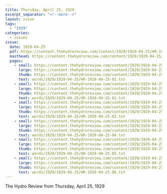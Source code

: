 ```yaml
---
title: Thursday, April 25, 1929
excerpt_separator: "<!--more-->"
layout: issue
tags:
  - "1929"
categories:
  - issues
issue:
  date: 1929-04-25
  pdf: https://content.thehydroreview.com/content/1929/1929-04-25/HR-1929-04-25.pdf
  masthead: https://content.thehydroreview.com/content/1929/1929-04-25/masthead/HR-1929-04-25.jpg
  pages:
    - small: https://content.thehydroreview.com/content/1929/1929-04-25/small/HR-1929-04-25-01.jpg
      large: https://content.thehydroreview.com/content/1929/1929-04-25/large/HR-1929-04-25-01.jpg
      thumb: https://content.thehydroreview.com/content/1929/1929-04-25/thumbnails/HR-1929-04-25-01.jpg
      text: words/1929/1929-04-25/HR-1929-04-25-01.txt
    - small: https://content.thehydroreview.com/content/1929/1929-04-25/small/HR-1929-04-25-02.jpg
      large: https://content.thehydroreview.com/content/1929/1929-04-25/large/HR-1929-04-25-02.jpg
      thumb: https://content.thehydroreview.com/content/1929/1929-04-25/thumbnails/HR-1929-04-25-02.jpg
      text: words/1929/1929-04-25/HR-1929-04-25-02.txt
    - small: https://content.thehydroreview.com/content/1929/1929-04-25/small/HR-1929-04-25-03.jpg
      large: https://content.thehydroreview.com/content/1929/1929-04-25/large/HR-1929-04-25-03.jpg
      thumb: https://content.thehydroreview.com/content/1929/1929-04-25/thumbnails/HR-1929-04-25-03.jpg
      text: words/1929/1929-04-25/HR-1929-04-25-03.txt
    - small: https://content.thehydroreview.com/content/1929/1929-04-25/small/HR-1929-04-25-04.jpg
      large: https://content.thehydroreview.com/content/1929/1929-04-25/large/HR-1929-04-25-04.jpg
      thumb: https://content.thehydroreview.com/content/1929/1929-04-25/thumbnails/HR-1929-04-25-04.jpg
      text: words/1929/1929-04-25/HR-1929-04-25-04.txt
    - small: https://content.thehydroreview.com/content/1929/1929-04-25/small/HR-1929-04-25-05.jpg
      large: https://content.thehydroreview.com/content/1929/1929-04-25/large/HR-1929-04-25-05.jpg
      thumb: https://content.thehydroreview.com/content/1929/1929-04-25/thumbnails/HR-1929-04-25-05.jpg
      text: words/1929/1929-04-25/HR-1929-04-25-05.txt
    - small: https://content.thehydroreview.com/content/1929/1929-04-25/small/HR-1929-04-25-06.jpg
      large: https://content.thehydroreview.com/content/1929/1929-04-25/large/HR-1929-04-25-06.jpg
      thumb: https://content.thehydroreview.com/content/1929/1929-04-25/thumbnails/HR-1929-04-25-06.jpg
      text: words/1929/1929-04-25/HR-1929-04-25-06.txt
---
```


The Hydro Review from Thursday, April 25, 1929

<!--more-->


